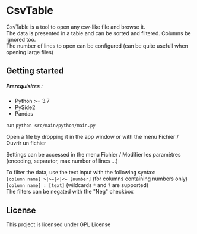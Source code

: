 # CsvTable
CsvTable is a tool to open any csv-like file and browse it.  
The data is presented in a table and can be sorted and filtered. Columns be ignored too.  
The number of lines to open can be configured (can be quite usefull when opening large files)

## Getting started
##### Prerequisites :   
* Python >= 3.7  
* PySide2  
* Pandas

run `python src/main/python/main.py`

Open a file by dropping it in the app window or with the menu Fichier / Ouvrir un fichier

Settings can be accessed in the menu Fichier / Modifier les paramètres  
(encoding, separator, max number of lines ...)

To filter the data, use the text input with the following syntax:  
`[column name] >|>=|<|<= [number]` (for columns containing numbers only)  
`[column name] : [text]` (wildcards `*` and `?` are supported)  
The filters can be negated with the "Neg" checkbox

## License

This project is licensed under GPL License